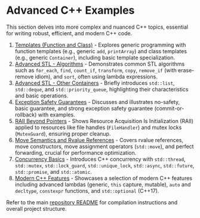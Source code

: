 # Advanced C++ Examples

This section delves into more complex and nuanced C++ topics, essential for writing robust, efficient, and modern C++ code.

1.  [Templates (Function and Class)](./01-templates.cpp) - Explores generic programming with function templates (e.g., generic `add`, `printArray`) and class templates (e.g., generic `Container`), including basic template specialization.
2.  [Advanced STL - Algorithms](./02a-stl-algorithms.cpp) - Demonstrates common STL algorithms such as `for_each`, `find`, `count_if`, `transform`, `copy`, `remove_if` (with erase-remove idiom), and `sort`, often using lambda expressions.
3.  [Advanced STL - Other Containers](./02b-stl-other-containers.cpp) - Briefly introduces `std::list`, `std::deque`, and `std::priority_queue`, highlighting their characteristics and basic operations.
4.  [Exception Safety Guarantees](./03-exception-safety.cpp) - Discusses and illustrates no-safety, basic guarantee, and strong exception safety guarantee (commit-or-rollback) with examples.
5.  [RAII Beyond Pointers](./04-raii-beyond-pointers.cpp) - Shows Resource Acquisition Is Initialization (RAII) applied to resources like file handles (`FileHandler`) and mutex locks (`MutexGuard`), ensuring proper cleanup.
6.  [Move Semantics and Rvalue References](./05-move-semantics-rvalues.cpp) - Covers rvalue references, move constructors, move assignment operators (`std::move`), and perfect forwarding, crucial for performance optimization.
7.  [Concurrency Basics](./06-concurrency-basics.cpp) - Introduces C++ concurrency with `std::thread`, `std::mutex`, `std::lock_guard`, `std::unique_lock`, `std::async`, `std::future`, `std::promise`, and `std::atomic`.
8.  [Modern C++ Features](./07-modern-cpp-features.cpp) - Showcases a selection of modern C++ features including advanced lambdas (generic, `this` capture, mutable), `auto` and `decltype`, `constexpr` functions, and `std::optional` (C++17).

Refer to the main [repository README](../../README.md) for compilation instructions and overall project structure.

